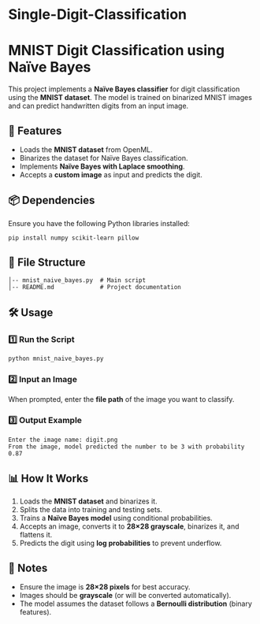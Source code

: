 # Single-Digit-Classification

# MNIST Digit Classification using Naïve Bayes

This project implements a **Naïve Bayes classifier** for digit classification using the **MNIST dataset**. The model is trained on binarized MNIST images and can predict handwritten digits from an input image.

## 🚀 Features
- Loads the **MNIST dataset** from OpenML.
- Binarizes the dataset for Naïve Bayes classification.
- Implements **Naïve Bayes with Laplace smoothing**.
- Accepts a **custom image** as input and predicts the digit.

## 📦 Dependencies
Ensure you have the following Python libraries installed:
```bash
pip install numpy scikit-learn pillow
```

## 📂 File Structure
```
│-- mnist_naive_bayes.py  # Main script
│-- README.md             # Project documentation
```

## 🛠 Usage
### 1️⃣ Run the Script
```bash
python mnist_naive_bayes.py
```

### 2️⃣ Input an Image
When prompted, enter the **file path** of the image you want to classify.

### 3️⃣ Output Example
```
Enter the image name: digit.png
From the image, model predicted the number to be 3 with probability 0.87
```

## 📊 How It Works
1. Loads the **MNIST dataset** and binarizes it.
2. Splits the data into training and testing sets.
3. Trains a **Naïve Bayes model** using conditional probabilities.
4. Accepts an image, converts it to **28×28 grayscale**, binarizes it, and flattens it.
5. Predicts the digit using **log probabilities** to prevent underflow.

## 📝 Notes
- Ensure the image is **28×28 pixels** for best accuracy.
- Images should be **grayscale** (or will be converted automatically).
- The model assumes the dataset follows a **Bernoulli distribution** (binary features).

